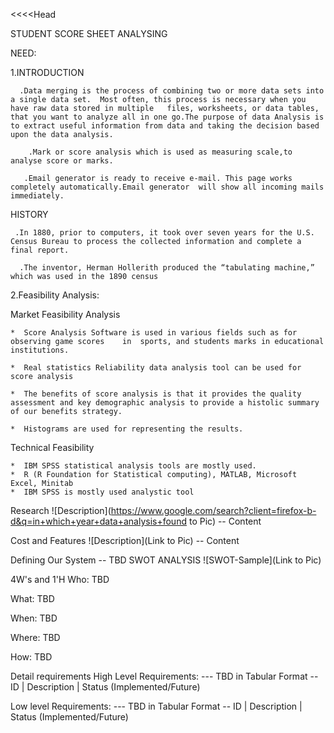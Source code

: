 <<<<Head

STUDENT SCORE SHEET ANALYSING

NEED:
 
1.INTRODUCTION

      .Data merging is the process of combining two or more data sets into a single data set.  Most often, this process is necessary when you have raw data stored in multiple   files, worksheets, or data tables, that you want to analyze all in one go.The purpose of data Analysis is to extract useful information from data and taking the decision based upon the data analysis.

        .Mark or score analysis which is used as measuring scale,to analyse score or marks.

       .Email generator is ready to receive e-mail. This page works completely automatically.Email generator  will show all incoming mails immediately.

HISTORY

     .In 1880, prior to computers, it took over seven years for the U.S. Census Bureau to process the collected information and complete a final report. 

      .The inventor, Herman Hollerith produced the “tabulating machine,” which was used in the 1890 census


2.Feasibility Analysis:
   
  Market Feasibility Analysis

    *  Score Analysis Software is used in various fields such as for observing game scores    in  sports, and students marks in educational institutions.

    *  Real statistics Reliability data analysis tool can be used for score analysis

    *  The benefits of score analysis is that it provides the quality assessment and key demographic analysis to provide a histolic summary of our benefits strategy.

    *  Histograms are used for representing the results.

Technical Feasibility

      
    *  IBM SPSS statistical analysis tools are mostly used.
    *  R (R Foundation for Statistical computing), MATLAB, Microsoft Excel, Minitab
    *  IBM SPSS is mostly used analystic tool 
     


Research
![Description](https://www.google.com/search?client=firefox-b-d&q=in+which+year+data+analysis+found to Pic) -- Content

Cost and Features
![Description](Link to Pic) -- Content

Defining Our System
-- TBD
SWOT ANALYSIS
![SWOT-Sample](Link to Pic)

4W's and 1'H
Who:
TBD

What:
TBD

When:
TBD

Where:
TBD

How:
TBD

Detail requirements
High Level Requirements:
--- TBD in Tabular Format -- ID | Description | Status (Implemented/Future)

Low level Requirements:
--- TBD in Tabular Format -- ID | Description | Status (Implemented/Future)
